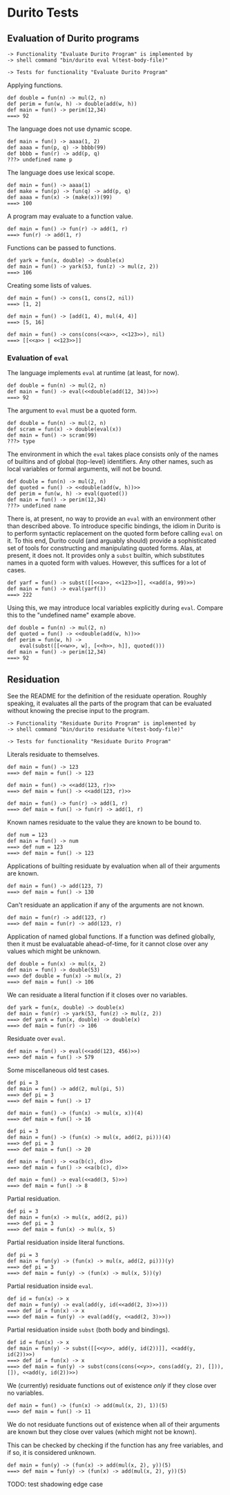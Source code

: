 Durito Tests
============

Evaluation of Durito programs
-----------------------------

    -> Functionality "Evaluate Durito Program" is implemented by
    -> shell command "bin/durito eval %(test-body-file)"

    -> Tests for functionality "Evaluate Durito Program"

Applying functions.

    def double = fun(n) -> mul(2, n)
    def perim = fun(w, h) -> double(add(w, h))
    def main = fun() -> perim(12,34)
    ===> 92

The language does not use dynamic scope.

    def main = fun() -> aaaa(1, 2)
    def aaaa = fun(p, q) -> bbbb(99)
    def bbbb = fun(r) -> add(p, q)
    ???> undefined name p

The language does use lexical scope.

    def main = fun() -> aaaa(1)
    def make = fun(p) -> fun(q) -> add(p, q)
    def aaaa = fun(x) -> (make(x))(99)
    ===> 100

A program may evaluate to a function value.

    def main = fun() -> fun(r) -> add(1, r)
    ===> fun(r) -> add(1, r)

Functions can be passed to functions.

    def yark = fun(x, double) -> double(x)
    def main = fun() -> yark(53, fun(z) -> mul(z, 2))
    ===> 106

Creating some lists of values.

    def main = fun() -> cons(1, cons(2, nil))
    ===> [1, 2]

    def main = fun() -> [add(1, 4), mul(4, 4)]
    ===> [5, 16]

    def main = fun() -> cons(cons(<<a>>, <<123>>), nil)
    ===> [[<<a>> | <<123>>]]

### Evaluation of `eval`

The language implements `eval` at runtime (at least, for now).

    def double = fun(n) -> mul(2, n)
    def main = fun() -> eval(<<double(add(12, 34))>>)
    ===> 92

The argument to `eval` must be a quoted form.

    def double = fun(n) -> mul(2, n)
    def scram = fun(x) -> double(eval(x))
    def main = fun() -> scram(99)
    ???> type

The environment in which the `eval` takes place consists
only of the names of builtins and of global (top-level)
identifiers.  Any other names, such as local variables
or formal arguments, will not be bound.

    def double = fun(n) -> mul(2, n)
    def quoted = fun() -> <<double(add(w, h))>>
    def perim = fun(w, h) -> eval(quoted())
    def main = fun() -> perim(12,34)
    ???> undefined name

There is, at present, no way to provide an `eval` with an environment
other than described above.  To introduce specific bindings, the idiom
in Durito is to perform syntactic replacement on the quoted form
before calling `eval` on it.  To this end, Durito could (and arguably
should) provide a sophisticated set of tools for constructing and
manipulating quoted forms.  Alas, at present, it does not.  It provides
only a `subst` builtin, which substitutes names in a quoted form with
values.  However, this suffices for a lot of cases.

    def yarf = fun() -> subst([[<<a>>, <<123>>]], <<add(a, 99)>>)
    def main = fun() -> eval(yarf())
    ===> 222

Using this, we may introduce local variables explicitly during `eval`.
Compare this to the "undefined name" example above.

    def double = fun(n) -> mul(2, n)
    def quoted = fun() -> <<double(add(w, h))>>
    def perim = fun(w, h) ->
        eval(subst([[<<w>>, w], [<<h>>, h]], quoted()))
    def main = fun() -> perim(12,34)
    ===> 92

Residuation
-----------

See the README for the definition of the residuate operation.  Roughly
speaking, it evaluates all the parts of the program that can be evaluated
without knowing the precise input to the program.

    -> Functionality "Residuate Durito Program" is implemented by
    -> shell command "bin/durito residuate %(test-body-file)"

    -> Tests for functionality "Residuate Durito Program"

Literals residuate to themselves.

    def main = fun() -> 123
    ===> def main = fun() -> 123

    def main = fun() -> <<add(123, r)>>
    ===> def main = fun() -> <<add(123, r)>>

    def main = fun() -> fun(r) -> add(1, r)
    ===> def main = fun() -> fun(r) -> add(1, r)

Known names residuate to the value they are known to be bound to.

    def num = 123
    def main = fun() -> num
    ===> def num = 123
    ===> def main = fun() -> 123

Applications of builting residuate by evaluation when all of their arguments are known.

    def main = fun() -> add(123, 7)
    ===> def main = fun() -> 130

Can't residuate an application if any of the arguments are not known.

    def main = fun(r) -> add(123, r)
    ===> def main = fun(r) -> add(123, r)

Application of named global functions.  If a function was defined globally,
then it must be evaluatable ahead-of-time, for it cannot close over any values
which might be unknown.

    def double = fun(x) -> mul(x, 2)
    def main = fun() -> double(53)
    ===> def double = fun(x) -> mul(x, 2)
    ===> def main = fun() -> 106

We can residuate a literal function if it closes over no variables.

    def yark = fun(x, double) -> double(x)
    def main = fun(r) -> yark(53, fun(z) -> mul(z, 2))
    ===> def yark = fun(x, double) -> double(x)
    ===> def main = fun(r) -> 106

Residuate over `eval`.

    def main = fun() -> eval(<<add(123, 456)>>)
    ===> def main = fun() -> 579

Some miscellaneous old test cases.

    def pi = 3
    def main = fun() -> add(2, mul(pi, 5))
    ===> def pi = 3
    ===> def main = fun() -> 17

    def main = fun() -> (fun(x) -> mul(x, x))(4)
    ===> def main = fun() -> 16

    def pi = 3
    def main = fun() -> (fun(x) -> mul(x, add(2, pi)))(4)
    ===> def pi = 3
    ===> def main = fun() -> 20

    def main = fun() -> <<a(b(c), d)>>
    ===> def main = fun() -> <<a(b(c), d)>>

    def main = fun() -> eval(<<add(3, 5)>>)
    ===> def main = fun() -> 8

Partial residuation.

    def pi = 3
    def main = fun(x) -> mul(x, add(2, pi))
    ===> def pi = 3
    ===> def main = fun(x) -> mul(x, 5)

Partial residuation inside literal functions.

    def pi = 3
    def main = fun(y) -> (fun(x) -> mul(x, add(2, pi)))(y)
    ===> def pi = 3
    ===> def main = fun(y) -> (fun(x) -> mul(x, 5))(y)

Partial residuation inside `eval`.

    def id = fun(x) -> x
    def main = fun(y) -> eval(add(y, id(<<add(2, 3)>>)))
    ===> def id = fun(x) -> x
    ===> def main = fun(y) -> eval(add(y, <<add(2, 3)>>))

Partial residuation inside `subst` (both body and bindings).

    def id = fun(x) -> x
    def main = fun(y) -> subst([[<<y>>, add(y, id(2))]], <<add(y, id(2))>>)
    ===> def id = fun(x) -> x
    ===> def main = fun(y) -> subst(cons(cons(<<y>>, cons(add(y, 2), [])), []), <<add(y, id(2))>>)

We (currently) residuate functions out of existence *only* if they
close over no variables.

    def main = fun() -> (fun(x) -> add(mul(x, 2), 1))(5)
    ===> def main = fun() -> 11

We do not residuate functions out of existence when all of their
arguments are known but they close over values (which might not be known).

This can be checked by checking if the function has any free variables,
and if so, it is considered unknown.

    def main = fun(y) -> (fun(x) -> add(mul(x, 2), y))(5)
    ===> def main = fun(y) -> (fun(x) -> add(mul(x, 2), y))(5)

TODO: test shadowing edge case
